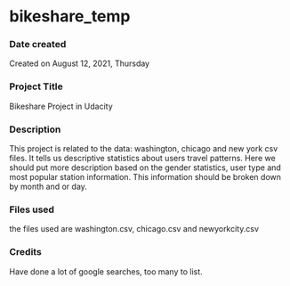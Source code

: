# bikeshare_temp


### Date created
Created on August 12, 2021, Thursday

### Project Title
Bikeshare Project in Udacity

### Description
This project is related to the data: washington, chicago and new york csv files. It tells us descriptive statistics about users travel patterns.  Here we should put more description based on the gender statistics, user type and most popular station information.  This information should be broken down by month and or day.  

### Files used
the files used are washington.csv, chicago.csv and newyorkcity.csv

### Credits
Have done a lot of google searches, too many to list.   
